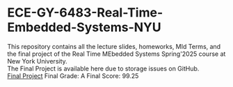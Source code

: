 # ECE-GY-6483-Real-Time-Embedded-Systems-NYU
This repository contains all the lecture slides, homeworks, MId Terms, and the final project of the Real Time MEbedded Systems Spring'2025 course at New York University.         
The Final Project is available here due to storage issues on GitHub.    
[Final Project](https://drive.google.com/drive/folders/1376CFWZeUs3KAKQ3LkPG92DKwA8xage5?usp=sharing)
Final Grade: A
Final Score: 99.25
